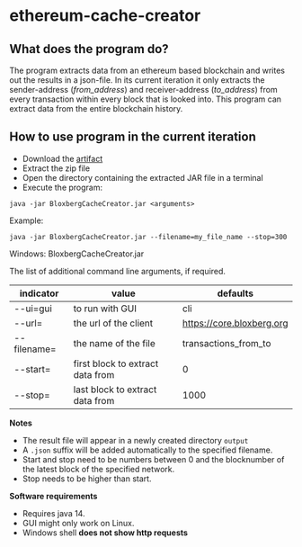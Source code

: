 # ethereum-cache-creator
## What does the program do?
The program extracts data from an ethereum based blockchain and writes out the results in a json-file. In its current iteration it only extracts the sender-address (*from_address*) and receiver-address (*to_address*) from every transaction within every block that is looked into. This program can extract data from the entire blockchain history.
## How to use program in the current iteration
* Download the [artifact](https://github.com/internet-sicherheit/ethereum-cache-creator/actions/runs/104782193)
* Extract the zip file
* Open the directory containing the extracted JAR file in a terminal
* Execute the program:
```
java -jar BloxbergCacheCreator.jar <arguments>
```
Example:
```
java -jar BloxbergCacheCreator.jar --filename=my_file_name --stop=300
```
Windows:
BloxbergCacheCreator.jar <arguments>

The list of additional command line arguments, if required.

indicator | value | defaults
----------- | ----------------- | --------------
--ui=gui      | to run with GUI | cli
--url=     | the url of the client | https://core.bloxberg.org
--filename= | the name of the file | transactions_from_to
--start=  | first block to extract data from | 0
--stop=  | last block to extract data from | 1000

**Notes**

- The result file will appear in a newly created directory `output`
- A `.json` suffix will be added automatically to the specified filename.
- Start and stop need to be numbers between 0 and the blocknumber of the latest block of the specified network.
- Stop needs to be higher than start.  

**Software requirements**

- Requires java 14.
- GUI might only work on Linux.
- Windows shell **does not show http requests**
